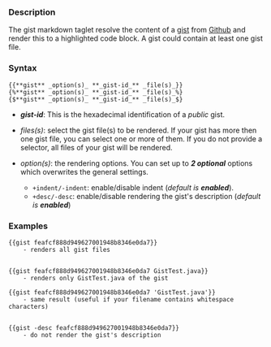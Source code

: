 ### Description

The gist markdown taglet resolve the content of a [gist](https://help.github.com/articles/about-gists/) from [Github](https://github.com)
and render this to a highlighted code block. A gist could contain at least one gist file.


### Syntax


    {{**gist** _option(s)_ **_gist-id_** _file(s)_}}
    {%**gist** _option(s)_ **_gist-id_** _file(s)_%}
    {$**gist** _option(s)_ **_gist-id_** _file(s)_$}
    

+ **_gist-id_**: This is the hexadecimal identification of a *public* gist.

+ _files(s)_: select the gist file(s) to be rendered. If your gist has more then one gist file, you can select one or more of them. If you do not provide a selector, all files of your gist will be rendered.

+ _option(s)_: the rendering options. You can set up to **_2 optional_** options which overwrites the general settings.  
    
    - `+indent/-indent`: enable/disable indent (_default is **enabled**_).
    - `+desc/-desc`: enable/disable rendering the gist's description (_default is **enabled**_)


### Examples

    {{gist feafcf888d949627001948b8346e0da7}} 
        - renders all gist files
    
    
    {{gist feafcf888d949627001948b8346e0da7 GistTest.java}}   
        - renders only GistTest.java of the gist
        
    {{gist feafcf888d949627001948b8346e0da7 'GistTest.java'}} 
        - same result (useful if your filename contains whitespace characters)
    
    
    {{gist -desc feafcf888d949627001948b8346e0da7}} 
        - do not render the gist's description


